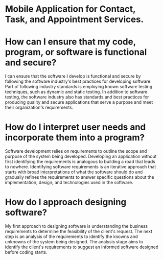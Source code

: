 # Mobile Application for Contact, Task, and Appointment Services.
# How can I ensure that my code, program, or software is functional and secure?
I can ensure that the software I develop is functional and secure by following the software industry's best practices for developing software. Part of following industry standards is employing known software testing techniques, such as dynamic and static testing. In addition to software testing, the software industry also has standards and best practices for producing quality and secure applications that serve a purpose and meet their organization's requirements.

# How do I interpret user needs and incorporate them into a program?
Software development relies on requirements to outline the scope and purpose of the system being developed. Developing an application without first identifying the requirements is analogous to building a road that leads to nowhere. Identifying software requirements is an iterative approach that starts with broad interpretations of what the software should do and gradually refines the requirements to answer specific questions about the implementation, design, and technologies used in the software.


# How do I approach designing software?
My first approach to designing software is understanding the business requirements to determine the feasibility of the client's request. The next step is an analysis of the requirements to identify the knowns and unknowns of the system being designed. The analysis stage aims to identify the client's requirements to suggest an informed software designed before coding starts.

